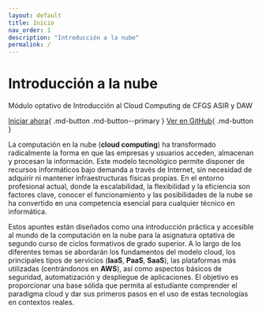 ```yaml
---
layout: default
title: Inicio
nav_order: 1
description: "Introducción a la nube"
permalink: /
---
```


# Introducción a la nube

Módulo optativo de Introducción al Cloud Computing de CFGS ASIR y DAW

[Iniciar ahora](practica00.html){ .md-button .md-button--primary }
[Ver en GitHub](https://github.com/jrpellicer/cloud){ .md-button }

La computación en la nube (**cloud computing**) ha transformado radicalmente la forma en que las empresas y usuarios acceden, almacenan y procesan la información. Este modelo tecnológico permite disponer de recursos informáticos bajo demanda a través de Internet, sin necesidad de adquirir ni mantener infraestructuras físicas propias. En el entorno profesional actual, donde la escalabilidad, la flexibilidad y la eficiencia son factores clave, conocer el funcionamiento y las posibilidades de la nube se ha convertido en una competencia esencial para cualquier técnico en informática.

Estos apuntes están diseñados como una introducción práctica y accesible al mundo de la computación en la nube para la asignatura optativa de segundo curso de ciclos formativos de grado superior. A lo largo de los diferentes temas se abordarán los fundamentos del modelo cloud, los principales tipos de servicios (**IaaS**, **PaaS**, **SaaS**), las plataformas más utilizadas (centrándonos en **AWS**), así como aspectos básicos de seguridad, automatización y despliegue de aplicaciones. El objetivo es proporcionar una base sólida que permita al estudiante comprender el paradigma cloud y dar sus primeros pasos en el uso de estas tecnologías en contextos reales.
